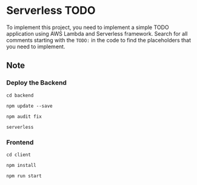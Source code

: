 # Serverless TODO

To implement this project, you need to implement a simple TODO application using AWS Lambda and Serverless framework. Search for all comments starting with the `TODO:` in the code to find the placeholders that you need to implement.

## Note

### Deploy the Backend

```
cd backend

npm update --save

npm audit fix

serverless
```

### Frontend

```
cd client

npm install

npm run start
```

